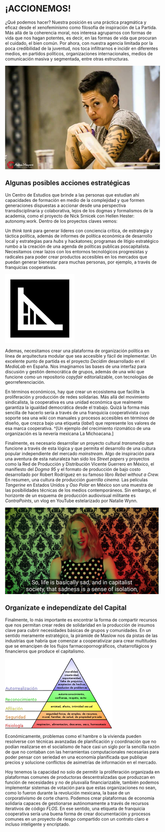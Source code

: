 
# ¡ACCIONEMOS!

¿Qué podemos hacer? Nuestra posición es una práctica pragmática y eficaz desde el xenofeminismo como filosofía de inspiración de La Partida. Más allá de la coherencia moral, nos interesa agruparnos con formas de vida que nos hagan potentes, es decir, en las formas de vida que procuran el cuidado, el bien común. Por ahora, con nuestra agencia limitada por la poca credibilidad de la juventud, nos toca infiltrarnos e incidir en diferentes medios, en partidos políticos, organizaciones internacionales, medios de comunicación masiva y segmentada, entre otras estructuras.

![Leonor Silvestri, feminista argentina y activista de los afectos alegres con excelentes reflexiones en YouTube.](../images/leo-silvestri.jpg)

## Algunas posibles acciones estratégicas

Un Centro de Estudios que brinde a las personas que estudian ahí capacidades de formación en medio de la complejidad y que formen generaciones dispuestas a accionar desde una perspectiva transdisciplinaria y colaborativa, lejos de los dogmas y formalismos de la academia, como el proyecto de Nick Srnicek con Hellen Hester: autonomy.work. Dentro de los proyectos claves vemos:

Un *think tank* para generar líderes con conciencia crítica, de estrategia y táctica política, además de informes de política económica de desarrollo local y estrategias para *hubs* y hackatones; programas de litigio estratégico rumbo a la creación de una agenda de políticas publicas poscapitalista. Necesitamos crear lazos con los entornos tecnológicos progresistas y radicales para poder crear productos accesibles en los mercados que puedan generar bienestar para muchas personas, por ejemplo, a través de franquicias cooperativas.

![Logo del think tank comenzado por Hellen Hester y Nick Srnicek, _autonomy.work_.](../images/autonomyWork.png)

Ademas, necesitamos crear una plataforma de organización política en línea de arquitectura modular que sea accesible y fácil de implementar. Un excelente punto de partida es el proyecto *Decidim* desarrollado en el *MediaLab* en España. Nos imaginamos las bases de una interfaz para discusión y gestión democrática de grupos, además de una wiki que funcione como un repositorio *copyfair* editorializable, con tecnologías de georreferenciación.

En términos económicos, hay que crear un ecosistema que facilite la proliferación y producción de redes solidarias. Más allá del movimiento sindicalista, la cooperativa es una unidad económica que realmente garantiza la igualdad democrática desde el trabajo. Quizá la forma más sencilla de hacerlo sería a través de una franquicia cooperativista cuyo soporte sea una wiki con manuales y procesos accesibles en términos de diseño, que crezca bajo una etiqueta (*label*) que represente los valores de esa marca cooperativa. ^[Un ejemplo del crecimiento rizomático de una organización es la nevería mexicana La Michoacana.]

Finalmente, es necesario desarrollar un proyecto cultural *transmedia* que funcione a través de esta lógica y que permita el desarrollo de una cultura popular independiente del mercado *mainstream.* Algo de inspiración para una aventura de esta naturaleza han sido los *Street papers* y proyectos como la Red de Producción y Distribución Vicente Guerrero en México, el manifiesto del *Dogma 95* y el formato de producción de bajo costo desarrollado por Robert Rodríguez en su famoso libro *Rebel without a Crew.* En resumen, una cultura de producción *guerrilla cinema.* Las películas *Tangerine* en Estados Unidos y *Oso Polar* en México son una muestra de las posibilidades técnicas de los medios contemporáneos. Sin embargo, el horizonte de un esquema de producción audiovisual militante es *ContraPoints*, un vlog en YouTube estelarizado por Natalie Wynn.

![Natalie Wynn, creadora de ContraPoints.](../images/contrapoints.png)

## Organízate e independízate del Capital

Finalmente, lo más importante es encontrar la forma de compartir recursos que nos permitan crear redes de solidaridad en la producción de insumos clave para cubrir necesidades básicas de grupos y comunidades. En un sentido meramente estratégico, la pirámide de Maslow nos da pistas de las industrias que habría que comenzar a cooperativizar para crear multitudes que se emancipen de los flujos farmacopornográficos, chatarrofágicos y financieros que produce el capitalismo.

![Pirámide de Maslow sobre necesidades.](../images/maslow.png)

Económicamente, problemas como el hambre o la vivienda pueden resolverse con técnicas avanzadas de planificación y coordinación que no podían realizarse en el socialismo de hace casi un siglo por la sencilla razón de que no contaban con las herramientas computacionales necesarias para poder pensar con seriedad en una economía planificada que publique precios y solucione conflictos de asimetrías de información en el mercado.

Hoy tenemos la capacidad no solo de permitir la proliferación organizada en plataformas comunes de productoras descentralizadas que produzcan en función de necesidades y no de plusvalía financiarizable, también podemos implementar sistemas de votación para que estas organizaciones no sean, como lo fueron durante la revolución mexicana, la base de un corporativismo de corte charro. Podemos crear plataformas de economía solidaria capaces de gestionarse autónomamente a través de recursos iterativos de código *FLOS*. En ese sentido, una etiqueta de franquicia cooperativa sería una buena forma de crear documentación y procesos comunes en un proyecto de riesgo compartido con un contrato claro e incluso inteligente y encriptado.



